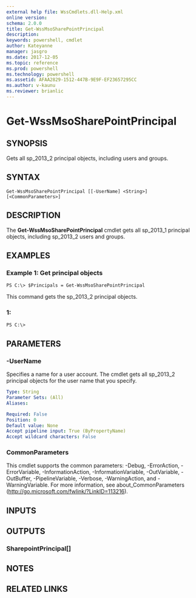 ```yaml
---
external help file: WssCmdlets.dll-Help.xml
online version: 
schema: 2.0.0
title: Get-WssMsoSharePointPrincipal
description: 
keywords: powershell, cmdlet
author: Kateyanne
manager: jasgro
ms.date: 2017-12-05
ms.topic: reference
ms.prod: powershell
ms.technology: powershell
ms.assetid: AFAA2829-1512-447B-9E9F-EF23657295CC
ms.author: v-kaunu
ms.reviewer: brianlic
---
```


# Get-WssMsoSharePointPrincipal

## SYNOPSIS
Gets all sp_2013_2 principal objects, including users and groups.

## SYNTAX

```
Get-WssMsoSharePointPrincipal [[-UserName] <String>] [<CommonParameters>]
```

## DESCRIPTION
The **Get-WssMsoSharePointPrincipal** cmdlet gets all sp_2013_1 principal objects, including sp_2013_2 users and groups.

## EXAMPLES

### Example 1: Get principal objects
```
PS C:\> $Principals = Get-WssMsoSharePointPrincipal
```

This command gets the sp_2013_2 principal objects.

### 1:
```
PS C:\>
```

## PARAMETERS

### -UserName
Specifies a name for a user account.
The cmdlet gets all sp_2013_2 principal objects for the user name that you specify.

```yaml
Type: String
Parameter Sets: (All)
Aliases: 

Required: False
Position: 0
Default value: None
Accept pipeline input: True (ByPropertyName)
Accept wildcard characters: False
```

### CommonParameters
This cmdlet supports the common parameters: -Debug, -ErrorAction, -ErrorVariable, -InformationAction, -InformationVariable, -OutVariable, -OutBuffer, -PipelineVariable, -Verbose, -WarningAction, and -WarningVariable. For more information, see about_CommonParameters (http://go.microsoft.com/fwlink/?LinkID=113216).

## INPUTS

## OUTPUTS

### SharepointPrincipal[]

## NOTES

## RELATED LINKS

